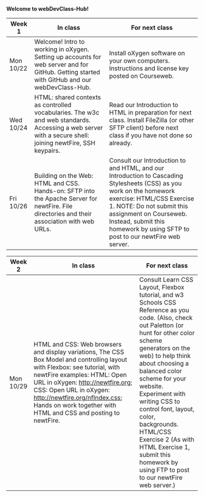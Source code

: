 **Welcome to webDevClass-Hub!**  

 Week 1| In class | For next class
 ---- | ---- | ----   
 Mon 10/22 | Welcome! Intro to working in oXygen. Setting up accounts for web server and for GitHub. Getting started with GitHub and our webDevClass-Hub. | Install oXygen software on your own computers. Instructions and license key posted on Courseweb.  
 Wed 10/24 | HTML: shared contexts as controlled vocabularies. The w3c and web standards. Accessing a web server with a secure shell: joining newtFire, SSH keypairs.|  Read our Introduction to HTML in preparation for next class. Install FileZilla (or other SFTP client) before next class if you have not done so already.
 Fri 10/26 | Building on the Web: HTML and CSS. Hands-on: SFTP into the Apache Server for newtFire. File directories and their association with web URLs. | Consult our Introduction to and HTML, and our Introduction to Cascading Stylesheets (CSS) as you work on the homework exercise: HTML/CSS Exercise 1. NOTE: Do not submit this assignment on Courseweb. Instead, submit this homework by using SFTP to post to our newtFire web server.
 
 Week 2 | In class | For next class  
 ---- | ---- | ----   
 Mon 10/29 | HTML and CSS: Web browsers and display variations, The CSS Box Model and controlling layout with Flexbox: see tutorial, with newtFire examples: HTML: Open URL in oXygen: http://newtfire.org; CSS: Open URL in oXygen: http://newtfire.org/nfIndex.css; Hands on work together with HTML and CSS and posting to newtFire. | Consult Learn CSS Layout, Flexbox tutorial, and w3 Schools CSS Reference as you code. (Also, check out Paletton (or hunt for other color scheme generators on the web) to help think about choosing a balanced color scheme for your website. Experiment with writing CSS to control font, layout, color, backgrounds. HTML/CSS Exercise 2 (As with HTML Exercise 1, submit this homework by using FTP to post to our newtFire web server.)
 
